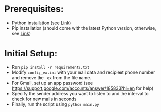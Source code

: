 # Prerequisites:
- Python installation (see [Link](https://wiki.python.org/moin/BeginnersGuide/Download))
- Pip installation (should come with the latest Python version, 
otherwise, see [Link](https://pip.pypa.io/en/stable/installation/))

# Initial Setup:
- Run `pip install -r requirements.txt`
- Modify `config_ex.ini` with your mail data and recipient phone number and remove the `_ex` from the file name. 
- For Gmail, set up an app password (see https://support.google.com/accounts/answer/185833?hl=en for help)
- Specify the sender address you want to listen to and the interval to check for new mails in seconds
- Finally, run the script using `python main.py`
